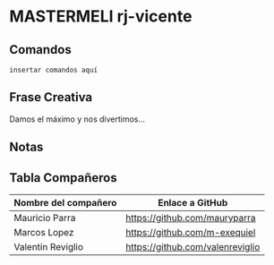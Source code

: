 # MASTERMELI rj-vicente

## Comandos

`insertar comandos aquí`

## Frase Creativa

Damos el máximo y nos divertimos...

## Notas

## Tabla Compañeros

Nombre del compañero | Enlace a GitHub
---------------------|----------------
Mauricio Parra		 |https://github.com/mauryparra
Marcos Lopez		 |https://github.com/m-exequiel
Valentín Reviglio	 |https://github.com/valenreviglio

